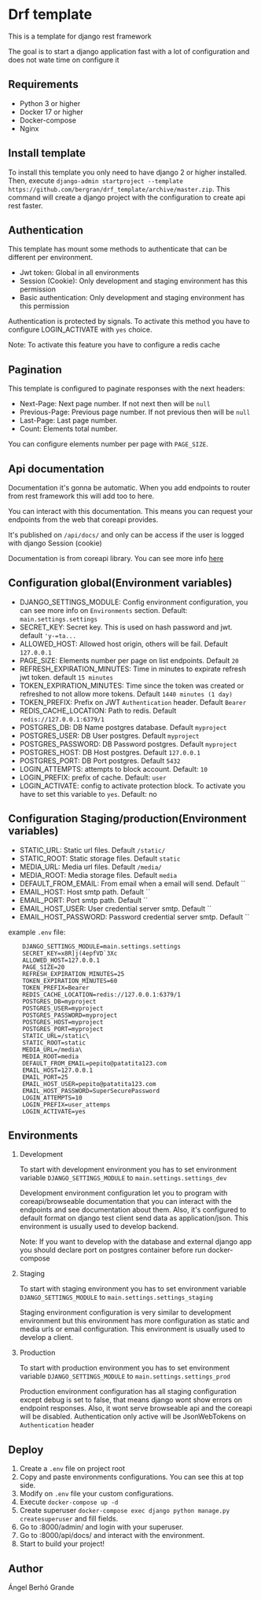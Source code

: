 # Drf template

This is a template for django rest framework

The goal is to start a django application fast
with a lot of configuration and does not wate time
on configure it

## Requirements

* Python 3 or higher
* Docker 17 or higher
* Docker-compose
* Nginx

## Install template

To install this template you only need to have
django 2 or higher installed. Then,
execute
`django-admin startproject --template https://github.com/bergran/drf_template/archive/master.zip`.
This command will create a django project with the configuration
to create api rest faster.

## Authentication

This template has mount some methods to authenticate that can be
different per environment.

* Jwt token: Global in all environments
* Session (Cookie): Only development and staging environment has this permission
* Basic authentication: Only development and staging environment has this permission

Authentication is protected by signals. To activate this method you have to configure
LOGIN_ACTIVATE with `yes` choice.

Note: To activate this feature you have to configure a redis cache

## Pagination

This template is configured to paginate responses
with the next headers:
* Next-Page: Next page number. If not next then will be `null`
* Previous-Page: Previous page number. If not previous then will be `null`
* Last-Page: Last page number. 
* Count: Elements total number.

You can configure elements number per page with `PAGE_SIZE`.

## Api documentation

Documentation it's gonna be automatic. When you add endpoints to
router from rest framework this will add too to here.

You can interact with this documentation. This means you can
request your endpoints from the web that coreapi provides.

It's published on `/api/docs/` and only can be access if the user is logged with
django Session (cookie)

Documentation is from coreapi library. You can see more info
[here](http://www.django-rest-framework.org/topics/documenting-your-api/)

## Configuration global(Environment variables)

* DJANGO_SETTINGS_MODULE: Config environment configuration, you can see more
info on `Environments` section. Default: `main.settings.settings`
* SECRET_KEY: Secret key. This is used on hash password and jwt.
default `'y-=ta...`
* ALLOWED_HOST: Allowed host origin, others will be fail. Default `127.0.0.1`
* PAGE_SIZE: Elements number per page on list endpoints. Default `20`
* REFRESH_EXPIRATION_MINUTES: Time in minutes to expirate refresh jwt token.
default `15 minutes`
* TOKEN_EXPIRATION_MINUTES: Time since the token was created or refreshed to not allow more tokens.
Default `1440 minutes (1 day)`
* TOKEN_PREFIX: Prefix on JWT `Authentication` header. Default `Bearer`
* REDIS_CACHE_LOCATION: Path to redis. Default `redis://127.0.0.1:6379/1`
* POSTGRES_DB: DB Name postgres database. Default `myproject`
* POSTGRES_USER: DB User postgres. Default `myproject`
* POSTGRES_PASSWORD: DB Password postgres. Default `myproject`
* POSTGRES_HOST: DB Host postgres. Default `127.0.0.1`
* POSTGRES_PORT: DB Port postgres. Default `5432`
* LOGIN_ATTEMPTS: attempts to block account. Default: `10`
* LOGIN_PREFIX: prefix of cache. Default: `user`
* LOGIN_ACTIVATE: config to activate protection block. To activate you have to set this variable to
`yes`. Default: no

## Configuration Staging/production(Environment variables)

* STATIC_URL: Static url files. Default `/static/`
* STATIC_ROOT: Static storage files. Default `static`
* MEDIA_URL: Media url files. Default `/media/`
* MEDIA_ROOT: Media storage files. Default `media`
* DEFAULT_FROM_EMAIL: From email when a email will send. Default ``
* EMAIL_HOST: Host smtp path. Default ``
* EMAIL_PORT: Port smtp path. Default ``
* EMAIL_HOST_USER: User credential server smtp. Default ``
* EMAIL_HOST_PASSWORD: Password credential server smtp. Default ``

example `.env` file:
```
    DJANGO_SETTINGS_MODULE=main.settings.settings
    SECRET_KEY=x8R]j(4epfVD`3Xc
    ALLOWED_HOST=127.0.0.1
    PAGE_SIZE=20
    REFRESH_EXPIRATION_MINUTES=25
    TOKEN_EXPIRATION_MINUTES=60
    TOKEN_PREFIX=Bearer
    REDIS_CACHE_LOCATION=redis://127.0.0.1:6379/1
    POSTGRES_DB=myproject
    POSTGRES_USER=myproject
    POSTGRES_PASSWORD=myproject
    POSTGRES_HOST=myproject
    POSTGRES_PORT=myproject
    STATIC_URL=/static\
    STATIC_ROOT=static
    MEDIA_URL=/media\
    MEDIA_ROOT=media
    DEFAULT_FROM_EMAIL=pepito@patatita123.com
    EMAIL_HOST=127.0.0.1
    EMAIL_PORT=25
    EMAIL_HOST_USER=pepito@patatita123.com
    EMAIL_HOST_PASSWORD=SuperSecurePassword
    LOGIN_ATTEMPTS=10
    LOGIN_PREFIX=user_attemps
    LOGIN_ACTIVATE=yes
```

## Environments

1. Development
    
    To start with development environment you has to
    set environment variable `DJANGO_SETTINGS_MODULE` to
    `main.settings.settings_dev`
    
    Development environment configuration let you
    to program with coreapi/browseable documentation
    that you can interact with
    the endpoints and see documentation about them.
    Also, it's configured to default format on django test
    client send data as application/json.
    This environment is usually used to develop backend.

    Note: If you want to develop with the database and external django app
    you should declare port on postgres container before run docker-compose

2. Staging

    To start with staging environment you has to
    set environment variable `DJANGO_SETTINGS_MODULE` to
    `main.settings.settings_staging`
    
    Staging environment configuration is very similar to development environment
    but this environment has more configuration as static and media urls or
    email configuration. This environment is usually used to develop a client.

3. Production

    To start with production environment you has to
    set environment variable `DJANGO_SETTINGS_MODULE` to
    `main.settings.settings_prod`
    
    Production environment configuration has all staging configuration except
    debug is set to false, that means django wont show errors on endpoint responses.
    Also, it wont serve browseable api and the coreapi will be disabled.
    Authentication only active will be JsonWebTokens on `Authentication` header

## Deploy

1. Create a `.env` file on project root
2. Copy and paste environments configurations. You can see this at top side.
3. Modify on `.env` file your custom configurations.
4. Execute `docker-compose up -d`
5. Create superuser `docker-compose exec django python manage.py createsuperuser` and fill
fields.
6. Go to <host-address>:8000/admin/ and login with your superuser.
7. Go to <host-address>:8000/api/docs/ and interact with the environment.
8. Start to build your project!

## Author

Ángel Berhó Grande
